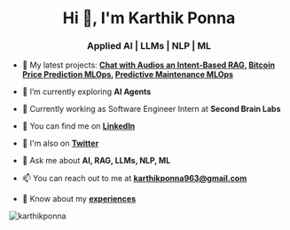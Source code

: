 <h1 align="center">Hi 👋, I'm Karthik Ponna</h1>
<h3 align="center">Applied AI | LLMs | NLP | ML</h3>

- 🔭 My latest projects: **[Chat with Audios an Intent-Based RAG](https://github.com/karthikponna/chat_with_audios), [Bitcoin Price Prediction MLOps](https://github.com/karthikponna/Bitcoin_Price_Prediction_MLOps), [Predictive Maintenance MLOps](https://github.com/karthikponna/Predictive_Maintenance_MLOps)**

- 🌱 I’m currently exploring **AI Agents**

- 💪 Currently working as Software Engineer Intern at **Second Brain Labs**

- 🤝 You can find me on [**LinkedIn**](https://www.linkedin.com/in/karthik-ponna/)

- 🐥 I'm also on [**Twitter**](https://x.com/karthikponna19)

- 💬 Ask me about **AI, RAG, LLMs, NLP, ML**

- 📫 You can reach out to me at **karthikponna963@gmail.com**

- 📄 Know about my [**experiences**](https://drive.google.com/file/d/1lMTeZAIdh03uYtdBmoFwdVC5ts7DZXek/view?usp=sharing)

<p><img align="center" src="https://github-readme-streak-stats.herokuapp.com/?user=karthikponna&" alt="karthikponna" /></p>
